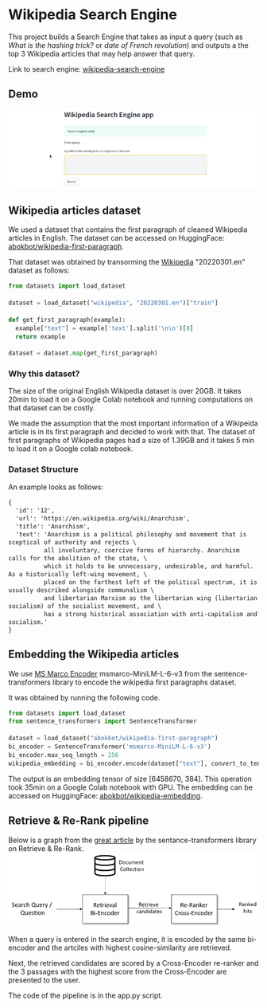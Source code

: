 
# Wikipedia Search Engine

This project builds a Search Engine that takes as input a query (such as *What is the hashing trick?* or *date of French revolution*) and outputs a the top 3 Wikipedia articles that may help answer that query.

Link to search engine: [wikipedia-search-engine](https://huggingface.co/spaces/abokbot/wikipedia-search-engine#wikipedia-search-engine-app)

## Demo
![](demo.gif)


## Wikipedia articles dataset
We used a dataset that contains the first paragraph of cleaned Wikipedia articles in English. The dataset can be accessed on HuggingFace: [abokbot/wikipedia-first-paragraph](https://huggingface.co/datasets/abokbot/wikipedia-first-paragraph).

That dataset was obtained by transorming the [Wikipedia](https://huggingface.co/datasets/wikipedia) "20220301.en" dataset as follows:
```python
from datasets import load_dataset

dataset = load_dataset("wikipedia", "20220301.en")["train"]

def get_first_paragraph(example):
  example["text"] = example['text'].split('\n\n')[0]
  return example

dataset = dataset.map(get_first_paragraph)
```

### Why this dataset?
The size of the original English Wikipedia dataset is over 20GB. It takes 20min to load it on a Google Colab notebook and running computations on that dataset can be costly.

We made the assumption that the most important information of a Wikipeida article is in its first paragraph and decided to work with that. The dataset of first paragraphs of Wikipedia pages had a size of 1.39GB and it takes 5 min to load it on a Google colab notebook.

### Dataset Structure
An example looks as follows:
```
{
  'id': '12',
  'url': 'https://en.wikipedia.org/wiki/Anarchism',
  'title': 'Anarchism',
  'text': 'Anarchism is a political philosophy and movement that is sceptical of authority and rejects \
          all involuntary, coercive forms of hierarchy. Anarchism calls for the abolition of the state, \
          which it holds to be unnecessary, undesirable, and harmful. As a historically left-wing movement, \
          placed on the farthest left of the political spectrum, it is usually described alongside communalism \
          and libertarian Marxism as the libertarian wing (libertarian socialism) of the socialist movement, and \
          has a strong historical association with anti-capitalism and socialism.'
}
```

## Embedding the Wikipedia articles
We use [MS Marco Encoder](https://www.sbert.net/docs/pretrained-models/msmarco-v3.html) msmarco-MiniLM-L-6-v3 from the sentence-transformers library to encode the wikipedia first paragraphs dataset.

It was obtained by running the following code.

```python
from datasets import load_dataset
from sentence_transformers import SentenceTransformer

dataset = load_dataset("abokbot/wikipedia-first-paragraph")
bi_encoder = SentenceTransformer('msmarco-MiniLM-L-6-v3')
bi_encoder.max_seq_length = 256
wikipedia_embedding = bi_encoder.encode(dataset["text"], convert_to_tensor=True, show_progress_bar=True)

```
The output is an embedding tensor of size [6458670, 384]. This operation took 35min on a Google Colab notebook with GPU.
The embedding can be accessed on HuggingFace: [abokbot/wikipedia-embedding](https://huggingface.co/abokbot/wikipedia-embedding).

## Retrieve & Re-Rank pipeline
Below is a graph from the [great article](https://www.sbert.net/examples/applications/retrieve_rerank/README.html) by the sentance-transformers library on Retrieve & Re-Rank.
![](https://raw.githubusercontent.com/UKPLab/sentence-transformers/master/docs/img/InformationRetrieval.png)

When a query is entered in the search engine, it is encoded by the same bi-encoder and the artciles with highest cosine-similarity are retrieved.

Next, the retrieved candidates are scored by a Cross-Encoder re-ranker and the 3 passages with the highest score from the Cross-Encoder are presented to the user.

The code of the pipeline is in the app.py script.
